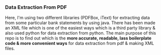 ### Data Extraction From PDF
Here, I'm using two different libraries (PDFBox, iText) for extracting data from some particular bank statements by using java. 
There has been made an XML file which is one of the easiest ways which is a third party library & also used python for data extraction from python.
The main purpose of this repo is to find out which is the **more accurate, readable, lass boilerplate code & more convenient ways** for data extraction from pdf & making XML files.
